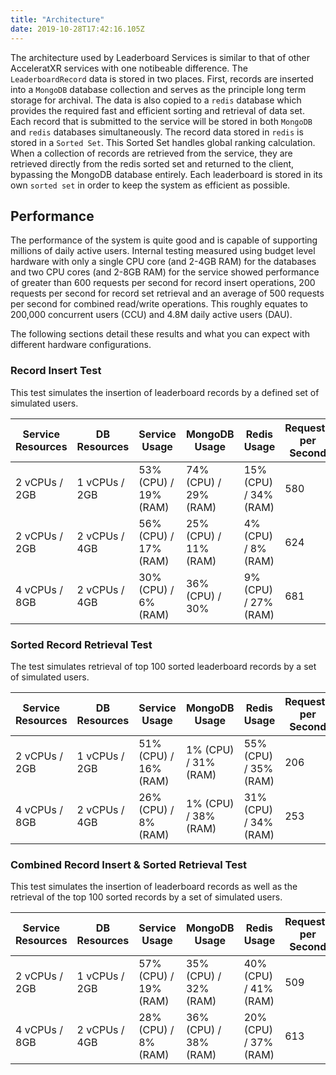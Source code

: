 ```yaml
---
title: "Architecture"
date: 2019-10-28T17:42:16.105Z
---
```


The architecture used by Leaderboard Services is similar to that of other AcceleratXR services with one notibeable difference. The `LeaderboardRecord` data is stored in two places. First, records are inserted into a `MongoDB` database collection and serves as the principle long term storage for archival. The data is also copied to a `redis` database which provides the required fast and efficient sorting and retrieval of data set. Each record that is submitted to the service will be stored in both `MongoDB` and `redis` databases simultaneously. The record data stored in `redis` is stored in a `Sorted Set`. This Sorted Set handles global ranking calculation. When a collection of records are retrieved from the service, they are retrieved directly from the redis sorted set and returned to the client, bypassing the MongoDB database entirely. Each leaderboard is stored in its own `sorted set` in order to keep the system as efficient as possible.

## Performance

The performance of the system is quite good and is capable of supporting millions of daily active users. Internal testing measured using budget level hardware with only a single CPU core (and 2-4GB RAM) for the databases and two CPU cores (and 2-8GB RAM) for the service showed performance of greater than 600 requests per second for record insert operations, 200 requests per second for record set retrieval and an average of 500 requests per second for combined read/write operations. This roughly equates to 200,000 concurrent users (CCU) and 4.8M daily active users (DAU).

The following sections detail these results and what you can expect with different hardware configurations.

### Record Insert Test

This test simulates the insertion of leaderboard records by a defined set of simulated users.

| Service Resources | DB Resources  | Service Usage         | MongoDB Usage         | Redis Usage           | Requests per Second | CCU     |
| ----------------- | ------------- | --------------------- | --------------------- | --------------------- | ------------------- | ------- |
| 2 vCPUs / 2GB     | 1 vCPUs / 2GB | 53% (CPU) / 19% (RAM) | 74% (CPU) / 29% (RAM) | 15% (CPU) / 34% (RAM) | 580                 | 174,004 |
| 2 vCPUs / 2GB     | 2 vCPUs / 4GB | 56% (CPU) / 17% (RAM) | 25% (CPU) / 11% (RAM) | 4% (CPU) / 8% (RAM)   | 624                 | 187,147 |
| 4 vCPUs / 8GB     | 2 vCPUs / 4GB | 30% (CPU) / 6% (RAM)  | 36% (CPU) / 30%       | 9% (CPU) / 27% (RAM)  | 681                 | 204,257 |

### Sorted Record Retrieval Test

The test simulates retrieval of top 100 sorted leaderboard records by a set of simulated users.

| Service Resources | DB Resources  | Service Usage         | MongoDB Usage        | Redis Usage           | Requests per Second | CCU    |
| ----------------- | ------------- | --------------------- | -------------------- | --------------------- | ------------------- | ------ |
| 2 vCPUs / 2GB     | 1 vCPUs / 2GB | 51% (CPU) / 16% (RAM) | 1% (CPU) / 31% (RAM) | 55% (CPU) / 35% (RAM) | 206                 | 61,680 |
| 4 vCPUs / 8GB     | 2 vCPUs / 4GB | 26% (CPU) / 8% (RAM)  | 1% (CPU) / 38% (RAM) | 31% (CPU) / 34% (RAM) | 253                 | 75,797 |

### Combined Record Insert & Sorted Retrieval Test

This test simulates the insertion of leaderboard records as well as the retrieval of the top 100 sorted records by a set of simulated users.

| Service Resources | DB Resources  | Service Usage         | MongoDB Usage         | Redis Usage           | Requests per Second | CCU     |
| ----------------- | ------------- | --------------------- | --------------------- | --------------------- | ------------------- | ------- |
| 2 vCPUs / 2GB     | 1 vCPUs / 2GB | 57% (CPU) / 19% (RAM) | 35% (CPU) / 32% (RAM) | 40% (CPU) / 41% (RAM) | 509                 | 152,680 |
| 4 vCPUs / 8GB     | 2 vCPUs / 4GB | 28% (CPU) / 8% (RAM)  | 36% (CPU) / 38% (RAM) | 20% (CPU) / 37% (RAM) | 613                 | 183,954 |
